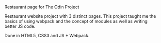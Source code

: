 Restaurant page for The Odin Project

Restaurant website project with 3 distinct pages.
This project taught me the basics of using webpack and the concept of modules as well as writing better JS code. 

Done in HTML5, CSS3 and JS + Webpack.

